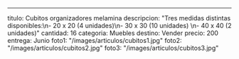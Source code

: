 ---
titulo: Cubitos organizadores melamina
descripcion: "Tres medidas distintas disponibles:\n- 20 x 20 (4 unidades)\n- 30 x
  30 (10 unidades) \n- 40 x 40 (2 unidades)"
cantidad: 16
categoria: Muebles
destino: Vender
precio: 200
entrega: Junio
foto1: "/images/articulos/cubitos1.jpg"
foto2: "/images/articulos/cubitos2.jpg"
foto3: "/images/articulos/cubitos3.jpg"
